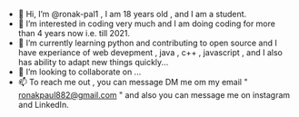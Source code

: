 - 👋 Hi, I’m @ronak-pal1 , I am 18 years old , and I am a student.
- 👀 I’m interested in coding very much and I am doing coding for more than 4 years now i.e. till 2021.
- 🌱 I’m currently learning python and contributing to open source and I have experiance of web devepment , java , c++ , javascript , and I also has ability to adapt new things quickly...
- 💞️ I’m looking to collaborate on ...
- 📫 To reach me out , you can message DM me om my email " ronakpaul882@gmail.com " and also you can message me on instagram and LinkedIn.

